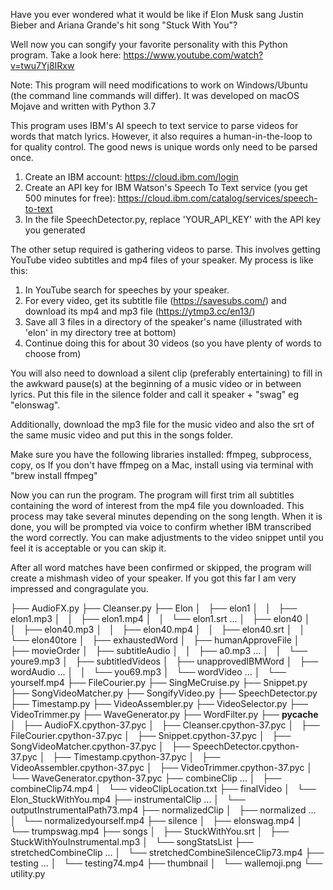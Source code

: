 Have you ever wondered what it would be like if Elon Musk sang Justin Bieber and Ariana Grande's hit song "Stuck With You"? 

Well now you can songify your favorite personality with this Python program. Take a look here: https://www.youtube.com/watch?v=twu7Yj8IRxw

Note: This program will need modifications to work on Windows/Ubuntu (the command line commands will differ). It was developed on macOS Mojave and written with Python 3.7

This program uses IBM's AI speech to text service to parse videos for words that match lyrics. However, it also requires a human-in-the-loop to 
for quality control. The good news is unique words only need to be parsed once. 

1) Create an IBM account: https://cloud.ibm.com/login
2) Create an API key for IBM Watson's Speech To Text service (you get 500 minutes for free): https://cloud.ibm.com/catalog/services/speech-to-text
3) In the file SpeechDetector.py, replace 'YOUR_API_KEY' with the API key you generated

The other setup required is gathering videos to parse. This involves getting YouTube video subtitles and mp4 files of your speaker.
My process is like this: 

1) In YouTube search for speeches by your speaker. 
2) For every video, get its subtitle file (https://savesubs.com/) and download its mp4 and mp3 file (https://ytmp3.cc/en13/)
3) Save all 3 files in a directory of the speaker's name (illustrated with 'elon' in my directory tree at bottom)
4) Continue doing this for about 30 videos (so you have plenty of words to choose from)

You will also need to download a silent clip (preferably entertaining) to fill in the awkward pause(s) at the beginning of a music video or in between lyrics. 
Put this file in the silence folder and call it speaker + "swag" eg "elonswag".

Additionally, download the mp3 file for the music video and also the srt of the same music video and put this in the songs folder. 

Make sure you have the following libraries installed: ffmpeg, subprocess, copy, os
If you don't have ffmpeg on a Mac, install using via terminal with "brew install ffmpeg"

Now you can run the program. The program will first trim all subtitles containing the word of interest from the mp4 file you downloaded. This process may take several minutes depending on the song length.
When it is done, you will be prompted via voice to confirm whether IBM transcribed the word correctly. You can make adjustments to the video snippet until you feel it is acceptable or you can skip it. 

After all word matches have been confirmed or skipped, the program will create a mishmash video of your speaker. If you got this far I am very impressed and congragulate you. 

├── AudioFX.py
├── Cleanser.py
├── Elon
│   ├── elon1
│   │   ├── elon1.mp3
│   │   ├── elon1.mp4
│   │   └── elon1.srt
        ...
│   ├── elon40
│   │   ├── elon40.mp3
│   │   ├── elon40.mp4
│   │   ├── elon40.srt
│   │   └── elon40tore
│   ├── exhaustedWord
│   ├── humanApproveFile
│   ├── movieOrder
│   ├── subtitleAudio
│   │   ├── a0.mp3
        ...
│   │   └── youre9.mp3
│   ├── subtitledVideos
│   ├── unapprovedIBMWord
│   ├── wordAudio
        ...
│   │   └── you69.mp3
│   └── wordVideo
        ...
│       └── yourself.mp4
├── FileCourier.py
├── SingMeCruise.py
├── Snippet.py
├── SongVideoMatcher.py
├── SongifyVideo.py
├── SpeechDetector.py
├── Timestamp.py
├── VideoAssembler.py
├── VideoSelector.py
├── VideoTrimmer.py
├── WaveGenerator.py
├── WordFilter.py
├── __pycache__
│   ├── AudioFX.cpython-37.pyc
│   ├── Cleanser.cpython-37.pyc
│   ├── FileCourier.cpython-37.pyc
│   ├── Snippet.cpython-37.pyc
│   ├── SongVideoMatcher.cpython-37.pyc
│   ├── SpeechDetector.cpython-37.pyc
│   ├── Timestamp.cpython-37.pyc
│   ├── VideoAssembler.cpython-37.pyc
│   ├── VideoTrimmer.cpython-37.pyc
│   └── WaveGenerator.cpython-37.pyc
├── combineClip
        ...
│   ├── combineClip74.mp4
│   └── videoClipLocation.txt
├── finalVideo
│   └── Elon_StuckWithYou.mp4
├── instrumentalClip
        ...
│   └── outputInstrumentalPath73.mp4
├── normalizedClip
│   ├── normalized
        ...
│   └── normalizedyourself.mp4
├── silence
│   ├── elonswag.mp4
│   └── trumpswag.mp4
├── songs
│   ├── StuckWithYou.srt
│   ├── StuckWithYouInstrumental.mp3
│   └── songStatsList
├── stretchedCombineClip
        ...
│   └── stretchedCombineSilenceClip73.mp4
├── testing
        ...
│   └── testing74.mp4
├── thumbnail
│   └── wallemoji.png
└── utility.py
